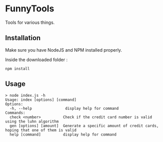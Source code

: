 # FunnyTools

Tools for various things.

## Installation

Make sure you have NodeJS and NPM installed properly.

Inside the downloaded folder :

```batch
npm install
```

## Usage

```batch
> node index.js -h
Usage: index [options] [command]
Options:
  -h, --help               display help for command
Commands:
  check <number>          Check if the credit card number is valid using the luhn algorithm
  gen [options] [amount]  Generate a specific amount of credit cards, hoping that one of them is valid
  help [command]          display help for command
```
